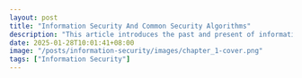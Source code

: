 ```yaml
---
layout: post
title: "Information Security And Common Security Algorithms"
description: "This article introduces the past and present of information security and presents several common security algorithms."
date: 2025-01-28T10:01:41+08:00
image: "/posts/information-security/images/chapter_1-cover.png"
tags: ["Information Security"]
---
```

## 